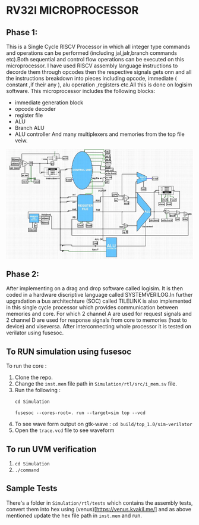 # RV32I MICROPROCESSOR

## Phase 1:
This is a Single Cycle RISCV Processor in which all integer type commands and operations 
can be performed (including jal,jalr,branch commands etc).Both sequential and control flow 
operations can be executed on this microprocessor. I have used RISCV assembly language 
instructions to decorde them through opcodes then the respective signals gets onn and all the
instructions breakdown into pieces including opcode, immediate ( constant ,if their any ),
alu operation ,registers etc.All this is done on logisim software. This microprocessor 
includes the following blocks:
- immediate generation block
- opcode decoder
- register file
- ALU
- Branch ALU
- ALU controller
And many multiplexers and memories from the top file veiw.

<img align="center" src="circuit_diagram.jpg" />

## Phase 2:
After implementing on a drag and drop software called
logisim. It is then coded in a hardware discriptive language
called SYSTEMVERILOG.In further upgradation a bus architechture
(SOC) called TILELINK is also implemented in this single cycle
processor which provides communication between memories and core.
For which 2 channel A are used for request signals
and 2 channel D are used for response signals from core to
memories (host to device) and viseversa.
After interconnecting whole processor it is tested on verilator
using fusesoc.

## To RUN simulation using fusesoc
To run the core :
1) Clone the repo.
2) Change the ```inst.mem``` file path in ```Simulation/rtl/src/i_mem.sv``` file.
4) Run the following :
   ```
   cd Simulation
   ```
   ```
   fusesoc --cores-root=. run --target=sim top --vcd
   ```
5) To see wave form output on gtk-wave :
   `cd build/top_1.0/sim-verilator`
6) Open the `trace.vcd` file to see waveform

## To run UVM verification
1) ```cd Simulation```
2) ```./command```

## Sample Tests
There's a folder in ```Simulation/rtl/tests``` which contains the assembly tests, 
convert them into hex using (venus)[https://venus.kvakil.me/] and as above mentioned 
update the hex file path in   ```inst.mem``` and run.
